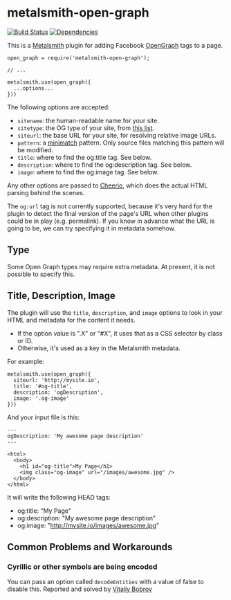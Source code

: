 # metalsmith-open-graph

[![Build Status](https://travis-ci.org/astralfrontier/metalsmith-open-graph.svg?branch=master)](https://travis-ci.org/astralfrontier/metalsmith-open-graph)
[![Dependencies](https://david-dm.org/astralfrontier/metalsmith-open-graph.svg)](https://david-dm.org/astralfrontier/metalsmith-open-graph.svg)

This is a [Metalsmith](http://www.metalsmith.io/) plugin
for adding Facebook [OpenGraph](http://ogp.me/) tags to a page.

```
open_graph = require('metalsmith-open-graph');

// ...

metalsmith.use(open_graph({
  ...options...
}))
```

The following options are accepted:

- `sitename`: the human-readable name for your site.
- `sitetype`: the OG type of your site, from [this list](http://ogp.me/#types).
- `siteurl`: the base URL for your site, for resolving relative image URLs.
- `pattern`: a [minimatch](https://github.com/isaacs/minimatch) pattern.
  Only source files matching this pattern will be modified.
- `title`: where to find the og:title tag. See below.
- `description`: where to find the og:description tag. See below.
- `image`: where to find the og:image tag. See below.

Any other options are passed to [Cheerio](https://cheerio.js.org/),
which does the actual HTML parsing behind the scenes.

The `og:url` tag is not currently supported, because it's very hard
for the plugin to detect the final version of the page's URL
when other plugins could be in play (e.g. permalink).
If you know in advance what the URL is going to be,
we can try specifying it in metadata somehow.

## Type

Some Open Graph types may require extra metadata.
At present, it is not possible to specify this.

## Title, Description, Image

The plugin will use the `title`, `description`, and `image` options
to look in your HTML and metadata for the content it needs.

- If the option value is ".X" or "#X", it uses that as a CSS selector by class or ID.
- Otherwise, it's used as a key in the Metalsmith metadata.

For example:

```
metalsmith.use(open_graph({
  siteurl: 'http://mysite.io',
  title: '#og-title',
  description: 'ogDescription',
  image: '.og-image'
}))
```

And your input file is this:

```
---
ogDescription: 'My awesome page description'
---

<html>
  <body>
    <h1 id="og-title">My Page</h1>
    <img class="og-image" url="/images/awesome.jpg" />
  </body>
</html>
```

It will write the following HEAD tags:

- og:title: "My Page"
- og:description: "My awesome page description"
- og:image: "http://mysite.io/images/awesome.jpg"

## Common Problems and Workarounds

### Cyrillic or other symbols are being encoded

You can pass an option called `decodeEntities` with a value of false to disable this.
Reported and solved by [Vitaliy Bobrov](https://github.com/vitaliy-bobrov)
